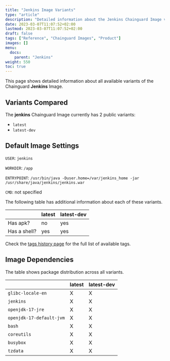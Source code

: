 ```yaml
---
title: "Jenkins Image Variants"
type: "article"
description: "Detailed information about the Jenkins Chainguard Image variants"
date: 2023-03-07T11:07:52+02:00
lastmod: 2023-03-07T11:07:52+02:00
draft: false
tags: ["Reference", "Chainguard Images", "Product"]
images: []
menu:
  docs:
    parent: "Jenkins"
weight: 550
toc: true
---
```


This page shows detailed information about all available variants of the Chainguard **Jenkins** Image.

## Variants Compared
The **jenkins** Chainguard Image currently has 2 public variants: 

- `latest`
- `latest-dev`

## Default Image Settings
`USER`:		`jenkins`

`WORKDIR`:	`/app`

`ENTRYPOINT`:	`/usr/bin/java -Duser.home=/var/jenkins_home -jar /usr/share/java/jenkins/jenkins.war`

`CMD`:		not specified

The following table has additional information about each of these variants.

|              | latest | latest-dev |
|--------------|--------|------------|
| Has apk?     | no     | yes        |
| Has a shell? | yes    | yes        |

Check the [tags history page](/chainguard/chainguard-images/reference/jenkins/tags_history/) for the full list of available tags.
## Image Dependencies
The table shows package distribution across all variants.

|                          | latest | latest-dev |
|--------------------------|--------|------------|
| `glibc-locale-en`        | X      | X          |
| `jenkins`                | X      | X          |
| `openjdk-17-jre`         | X      | X          |
| `openjdk-17-default-jvm` | X      | X          |
| `bash`                   | X      | X          |
| `coreutils`              | X      | X          |
| `busybox`                | X      | X          |
| `tzdata`                 | X      | X          |
